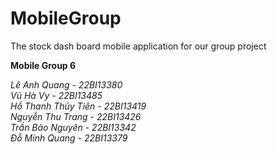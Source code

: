 # MobileGroup
The stock dash board mobile application for our group project

**Mobile Group 6**

*Lê Anh Quang - 22BI13380*  
*Vũ Hà Vy - 22BI13485*  
*Hồ Thanh Thủy Tiên - 22BI13419*  
*Nguyễn Thu Trang - 22BI13426*  
*Trần Bảo Nguyên - 22BI13342*  
*Đỗ Minh Quang - 22BI13379*  

